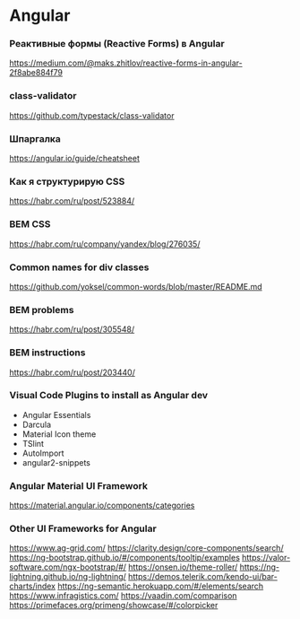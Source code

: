 # Angular
### Реактивные формы (Reactive Forms) в Angular

https://medium.com/@maks.zhitlov/reactive-forms-in-angular-2f8abe884f79

### class-validator
https://github.com/typestack/class-validator
 
### Шпаргалка
 https://angular.io/guide/cheatsheet

### Как я структурирую CSS
 https://habr.com/ru/post/523884/

### BEM CSS
https://habr.com/ru/company/yandex/blog/276035/

### Common names for div classes
https://github.com/yoksel/common-words/blob/master/README.md

### BEM problems
https://habr.com/ru/post/305548/

### BEM instructions
https://habr.com/ru/post/203440/

### Visual Code Plugins to install as Angular dev
  - Angular Essentials
  - Darcula
  - Material Icon theme
  - TSlint
  - AutoImport
  - angular2-snippets
  
### Angular Material UI Framework
https://material.angular.io/components/categories

### Other UI Frameworks for Angular
https://www.ag-grid.com/
https://clarity.design/core-components/search/
https://ng-bootstrap.github.io/#/components/tooltip/examples
https://valor-software.com/ngx-bootstrap/#/
https://onsen.io/theme-roller/
https://ng-lightning.github.io/ng-lightning/
https://demos.telerik.com/kendo-ui/bar-charts/index
https://ng-semantic.herokuapp.com/#/elements/search
https://www.infragistics.com/
https://vaadin.com/comparison
https://primefaces.org/primeng/showcase/#/colorpicker

